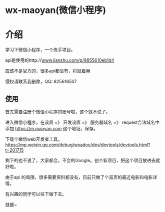 # wx-maoyan(微信小程序)

# 介绍

学习下微信小程序，一个练手项目。

api是使用的http://www.jianshu.com/p/9855610eb1d4

应该不是官方的，很多api都没有，将就着用

侵权请联系我删除，QQ: 825618507

## 使用

首先需要注册个微信小程序的账号啦，这个就不说了。

进入微信小程序，在设置 =》 开发设置 =》 服务器域名 =》 request合法域名中 添加 https://m.maoyan.com 这个地址，保存。

下载个微信web开发者工具，https://mp.weixin.qq.com/debug/wxadoc/dev/devtools/devtools.html?t=201715

剩下的也不说了，大家都会，不会的Google。创个新项目，把这个项目放进去就好啦。

由于api 的局限，很多需要资料都没有，目前只做了个首页的最近电影和电影详情。

有兴趣的同学可以往下做下去。

就酱~

